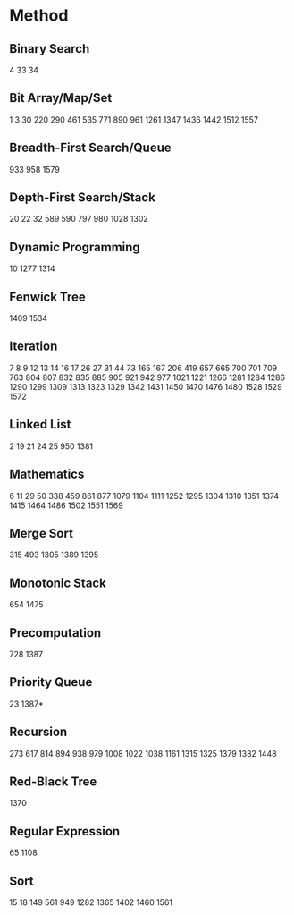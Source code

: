# Method
## Binary Search
4
33
34
## Bit Array/Map/Set
1
3
30
220
290
461
535
771
890
961
1261
1347
1436
1442
1512
1557
## Breadth-First Search/Queue
933
958
1579
## Depth-First Search/Stack
20
22
32
589
590
797
980
1028
1302
## Dynamic Programming
10
1277
1314
## Fenwick Tree
1409
1534
## Iteration
7
8
9
12
13
14
16
17
26
27
31
44
73
165
167
206
419
657
665
700
701
709
763
804
807
832
835
885
905
921
942
977
1021
1221
1266
1281
1284
1286
1290
1299
1309
1313
1323
1329
1342
1431
1450
1470
1476
1480
1528
1529
1572
## Linked List
2
19
21
24
25
950
1381
## Mathematics
6
11
29
50
338
459
861
877
1079
1104
1111
1252
1295
1304
1310
1351
1374
1415
1464
1486
1502
1551
1569
## Merge Sort
315
493
1305
1389
1395
## Monotonic Stack
654
1475
## Precomputation
728
1387
## Priority Queue
23
1387*
## Recursion
273
617
814
894
938
979
1008
1022
1038
1161
1315
1325
1379
1382
1448
## Red-Black Tree
1370
## Regular Expression
65
1108
## Sort
15
18
149
561
949
1282
1365
1402
1460
1561
